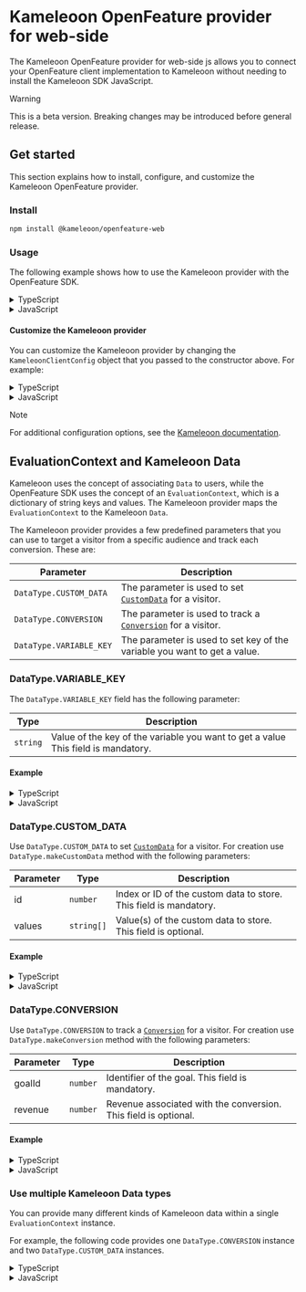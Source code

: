 # Kameleoon OpenFeature provider for web-side

The Kameleoon OpenFeature provider for web-side js allows you to connect your OpenFeature client implementation to Kameleoon without needing to install the Kameleoon SDK JavaScript.
> [!WARNING]
> This is a beta version. Breaking changes may be introduced before general release.

## Get started

This section explains how to install, configure, and customize the Kameleoon OpenFeature provider.

### Install

```bash
npm install @kameleoon/openfeature-web
```
### Usage

The following example shows how to use the Kameleoon provider with the OpenFeature SDK.

<details>
  <summary>TypeScript</summary>

```ts
let provider: KameleoonProvider;
const userId = "userId";
const featureKey = "featureKey";
const CLIENT_ID = 'clientId';
const CLIENT_SECRET = 'clientSecret';
const SITE_CODE = 'tndueuutdq';

try {
  provider = new KameleoonProvider({
    siteCode: SITE_CODE,
    visitorCode: VISITOR_CODE,
  });
} catch (e) {
  throw new Error();
}

OpenFeature.setProvider(provider);

// Or use OpenFeature.setProviderAndWait for wait for the provider to be ready
try {
  await OpenFeature.setProviderAndWait(provider);
} catch (e) {
  throw new Error();
}

const client = OpenFeature.getClient();

let evalContext: EvaluationContext = {
  [DataType.VARIABLE_KEY]: 'variableKey',
};
await OpenFeature.setContext(evalContext);

let numberOfRecommendedProducts = await client.getNumberValue(
  FEATURE_KEY,
  5,
  evalContext,
);
showRecommendedProducts(numberOfRecommendedProducts);
```
</details>
<details>
  <summary>JavaScript</summary>

```js
let provider;
try {
  provider = new KameleoonProvider({
    siteCode: SITE_CODE,
    visitorCode: VISITOR_CODE,
  });
} catch (e) {
  throw new Error(e.message);
}

OpenFeature.setProvider(provider);

// Or use OpenFeature.setProviderAndWait to wait for the provider to be ready
try {
  await OpenFeature.setProviderAndWait(provider);
} catch (e) {
  throw new Error(e.message);
}

const client = OpenFeature.getClient();

const evalContext = {
  [DataType.VARIABLE_KEY]: 'variableKey',
};
await OpenFeature.setContext(evalContext);

const numberOfRecommendedProducts = await client.getNumberValue(
  FEATURE_KEY,
  5,
  evalContext,
);
showRecommendedProducts(numberOfRecommendedProducts);
```
</details>

#### Customize the Kameleoon provider

You can customize the Kameleoon provider by changing the `KameleoonClientConfig` object that you passed to the constructor above. For example:

<details>
  <summary>TypeScript</summary>

```ts
const configuration: Partial<SDKConfigurationType> = {
  updateInterval: 20,
  environment: Environment.Production,
  domain: '.example.com',
};

const client = new KameleoonClient({ siteCode: 'my_site_code', configuration });
```
</details>
<details>
  <summary>JavaScript</summary>

```js
const configuration = {
  updateInterval: 20,
  environment: Environment.Production,
  domain: '.example.com',
};

const client = new KameleoonClient({ siteCode: 'my_site_code', configuration });
```
</details>

> [!NOTE]
> For additional configuration options, see the [Kameleoon documentation](https://developers.kameleoon.com/feature-management-and-experimentation/web-sdks/js-sdk/#initializing-the-kameleoon-client).

## EvaluationContext and Kameleoon Data

Kameleoon uses the concept of associating `Data` to users, while the OpenFeature SDK uses the concept of an `EvaluationContext`, which is a dictionary of string keys and values. The Kameleoon provider maps the `EvaluationContext` to the Kameleoon `Data`.

The Kameleoon provider provides a few predefined parameters that you can use to target a visitor from a specific audience and track each conversion. These are:

| Parameter               | Description                                                                                                                                                         |
|-------------------------|---------------------------------------------------------------------------------------------------------------------------------------------------------------------|
| `DataType.CUSTOM_DATA`  | The parameter is used to set [`CustomData`](https://developers.kameleoon.com/feature-management-and-experimentation/web-sdks/js-sdk/#customdata) for a visitor.     |
| `DataType.CONVERSION`   | The parameter is used to track a [`Conversion`](https://developers.kameleoon.com/feature-management-and-experimentation/web-sdks/js-sdk/#conversion) for a visitor. |
| `DataType.VARIABLE_KEY` | The parameter is used to set key of the variable you want to get a value.                                                                                           |

### DataType.VARIABLE_KEY

The `DataType.VARIABLE_KEY` field has the following parameter:

| Type     | Description                                                                       |
|----------|-----------------------------------------------------------------------------------|
| `string` | Value of the key of the variable you want to get a value This field is mandatory. |

#### Example

<details>
  <summary>TypeScript</summary>

```ts
const evalContext: EvaluationContext = {
  [DataType.VARIABLE_KEY]: 'variableKey',
};
```
</details>
<details>
  <summary>JavaScript</summary>

```js
const evalContext = {
  [DataType.VARIABLE_KEY]: 'variableKey',
};
```
</details>

### DataType.CUSTOM_DATA

Use `DataType.CUSTOM_DATA` to set [`CustomData`](https://developers.kameleoon.com/feature-management-and-experimentation/web-sdks/js-sdk/#customdata) for a visitor. For creation use `DataType.makeCustomData` method with the following parameters:

| Parameter | Type       | Description                                                       |
|-----------|------------|-------------------------------------------------------------------|
| id        | `number`   | Index or ID of the custom data to store. This field is mandatory. |
| values    | `string[]` | Value(s) of the custom data to store. This field is optional.     |

#### Example

<details>
  <summary>TypeScript</summary>

```ts
const customDataDictionary = {
  [DataType.CUSTOM_DATA]: DataType.makeCustomData(1, '10'),
};

const evalContext: EvaluationContext = {
  ...customDataDictionary,
};
```
</details>
<details>
  <summary>JavaScript</summary>

```js
const customDataDictionary = {
  [DataType.CUSTOM_DATA]: DataType.makeCustomData(1, '10'),
};

const evalContext = {
  targetingKey: VISITOR_CODE,
  ...customDataDictionary,
};
```
</details>

### DataType.CONVERSION

Use `DataType.CONVERSION` to track a [`Conversion`](https://developers.kameleoon.com/feature-management-and-experimentation/web-sdks/js-sdk/#conversion) for a visitor. For creation use `DataType.makeConversion` method with the following parameters:

| Parameter | Type     | Description                                                     |
|-----------|----------|-----------------------------------------------------------------|
| goalId    | `number` | Identifier of the goal. This field is mandatory.                |
| revenue   | `number` | Revenue associated with the conversion. This field is optional. |

#### Example

<details>
  <summary>TypeScript</summary>

```ts
const conversionDictionary = {
  [DataType.CONVERSION]: DataType.makeConversion(1, 200),
};

const evalContext: EvaluationContext = {
  targetingKey: VISITOR_CODE,
  ...conversionDictionary,
};
```
</details>
<details>
  <summary>JavaScript</summary>

```js
const conversionDictionary = {
  [DataType.CONVERSION]: DataType.makeConversion(1, 200),
};

const evalContext = {
  targetingKey: VISITOR_CODE,
  ...conversionDictionary,
};
```
</details>

### Use multiple Kameleoon Data types

You can provide many different kinds of Kameleoon data within a single `EvaluationContext` instance.

For example, the following code provides one `DataType.CONVERSION` instance and two `DataType.CUSTOM_DATA` instances.

<details>
  <summary>TypeScript</summary>

```ts
const dataDictionary = {
  [DataType.CONVERSION]: DataType.makeConversion(1, 200),
  [DataType.CUSTOM_DATA]: [
    DataType.makeCustomData(1, "10", "30"),
    DataType.makeCustomData(2, "20"),
  ],
};

const evalContext: EvaluationContext = {
  ...dataDictionary,
};
```
</details>
<details>
  <summary>JavaScript</summary>

```js
const dataDictionary = {
  [DataType.CONVERSION]: DataType.makeConversion(1, 200),
  [DataType.CUSTOM_DATA]: [
    DataType.makeCustomData(1, "10", "30"),
    DataType.makeCustomData(2, "20"),
  ],
};

const evalContext = {
  ...dataDictionary,
};
```
</details>
